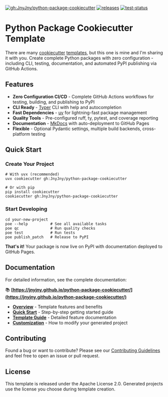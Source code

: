 [![gh:JnyJny/python-package-cookiecutter][python-package-cookiecutter-badge]][python-package-cookiecutter] 
[![releases][release-badge]][releases] 
[![test-status][test-status-badge]][testing-workflow]

# Python Package Cookiecutter Template

There are many [cookiecutter][cookiecutter] [templates][templates],
but this one is mine and I'm sharing it with you. Create complete Python 
packages with zero configuration - including CLI, testing, documentation, 
and automated PyPI publishing via GitHub Actions.

## Features

- **Zero Configuration CI/CD** - Complete GitHub Actions workflows for testing, 
  building, and publishing to PyPI
- **CLI Ready** - [Typer](https://typer.tiangolo.com) CLI with help and autocompletion
- **Fast Dependencies** - [uv](https://docs.astral.sh/uv/) for lightning-fast package management
- **Quality Tools** - Pre-configured ruff, ty, pytest, and coverage reporting
- **Documentation** - [MkDocs](https://www.mkdocs.org/) with auto-deployment to GitHub Pages
- **Flexible** - Optional Pydantic settings, multiple build backends, cross-platform testing

## Quick Start

### Create Your Project

```console
# With uvx (recommended)
uvx cookiecutter gh:JnyJny/python-package-cookiecutter

# Or with pip
pip install cookiecutter
cookiecutter gh:JnyJny/python-package-cookiecutter
```

### Start Developing

```console
cd your-new-project
poe --help          # See all available tasks
poe qc              # Run quality checks
poe test            # Run tests
poe publish_patch   # Release to PyPI
```

**That's it!** Your package is now live on PyPI with documentation deployed to 
GitHub Pages.

## Documentation

For detailed information, see the complete documentation:

📚 **[https://jnyjny.github.io/python-package-cookiecutter/](https://jnyjny.github.io/python-package-cookiecutter/)**

- **[Overview](https://jnyjny.github.io/python-package-cookiecutter/overview/)** - Template features and benefits
- **[Quick Start](https://jnyjny.github.io/python-package-cookiecutter/quickstart/)** - Step-by-step getting started guide  
- **[Template Guide](https://jnyjny.github.io/python-package-cookiecutter/template-guide/)** - Detailed feature documentation
- **[Customization](https://jnyjny.github.io/python-package-cookiecutter/customization/)** - How to modify your generated project

## Contributing

Found a bug or want to contribute? Please see our [Contributing Guidelines](CONTRIBUTING.md) and feel free to open an issue or pull request.

## License

This template is released under the Apache License 2.0. Generated projects use the license you choose during template creation.

<!-- Links -->
[python-package-cookiecutter-badge]: https://img.shields.io/badge/Made_With_Cookiecutter-python--package--cookiecutter-green?style=for-the-badge
[python-package-cookiecutter]: https://github.com/JnyJny/python-package-cookiecutter
[release-badge]: https://img.shields.io/github/v/release/JnyJny/python-package-cookiecutter?sort=semver&display_name=tag&style=for-the-badge&color=green
[releases]: https://github.com/JnyJny/python-package-cookiecutter/releases
[test-status-badge]: https://img.shields.io/github/actions/workflow/status/JnyJny/python-package-cookiecutter/release.yaml?style=for-the-badge&label=Tests
[testing-workflow]: https://github.com/JnyJny/python-package-cookiecutter/actions/workflows/release.yaml
[cookiecutter]: https://cookiecutter.readthedocs.io/en/stable/index.html
[templates]: https://www.cookiecutter.io/templates
